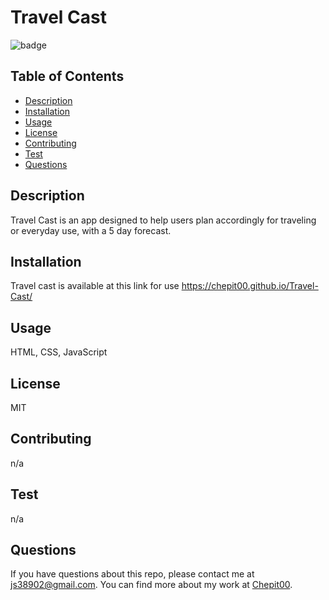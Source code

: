 # Travel Cast

![badge](https://img.shields.io/badge/license-MIT-blue.svg)

## Table of Contents

- [Description](#description)
- [Installation](#installation)
- [Usage](#usage)
- [License](#license)
- [Contributing](#contributing)
- [Test](#test)
- [Questions](#questions)

## Description

Travel Cast is an app designed to help users plan accordingly for traveling or everyday use, with a 5 day forecast.

## Installation

Travel cast is available at this link for use https://chepit00.github.io/Travel-Cast/

## Usage

HTML, CSS, JavaScript

## License

MIT

## Contributing

n/a

## Test

n/a

## Questions

If you have questions about this repo, please contact me at js38902@gmail.com. You can find more about my work at [Chepit00](https://github.com/Chepit00/).

